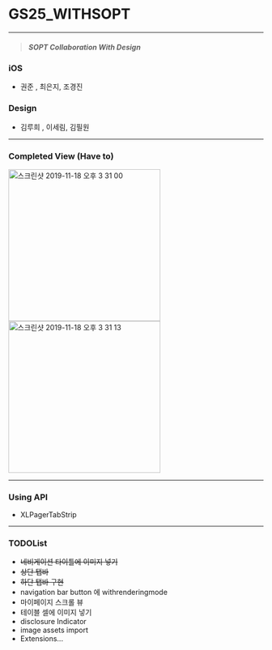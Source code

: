# GS25_WITHSOPT

---

>  ##### SOPT Collaboration With Design

### iOS

* 권준 , 최은지, 조경진

### Design

* 김루희 , 이세림, 김필원

---

### Completed View (Have to)

<img width="300" alt="스크린샷 2019-11-18 오후 3 31 00" src="https://user-images.githubusercontent.com/46750574/69029510-7e23f500-0a18-11ea-9fbc-104c119b3f5c.png"><img width="300" alt="스크린샷 2019-11-18 오후 3 31 13" src="https://user-images.githubusercontent.com/46750574/69029511-7ebc8b80-0a18-11ea-83c7-7dc0de9744a2.png">

---

### Using API

* XLPagerTabStrip

---

### TODOList

* ~~네비게이션 타이틀에 이미지 넣기~~
* ~~상단 탭바~~
* ~~하단 탭바 구현~~
* navigation bar button 에 withrenderingmode 
* 마이페이지 스크롤 뷰 
* 테이블 셀에 이미지 넣기
* disclosure Indicator
* image assets import
* Extensions...